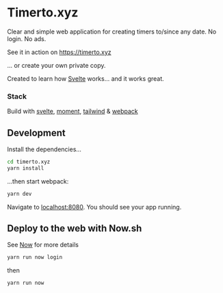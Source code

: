 # Timerto.xyz

Clear and simple web application for creating timers to/since any date. No login. No ads.

See it in action on https://timerto.xyz

... or create your own private copy.

Created to learn how [Svelte](https://svelte.dev) works... and it works great.

### Stack

Build with [svelte](https://svelte.dev), [moment](https://momentjs.com/),
[tailwind](https://tailwindcss.com/) & [webpack](https://webpack.js.org/)

## Development

Install the dependencies...

```bash
cd timerto.xyz
yarn install
```

...then start webpack:

```bash
yarn dev
```

Navigate to [localhost:8080](http://localhost:8080). You should see your app running.

## Deploy to the web with Now.sh

See [Now](https://zeit.co/docs/v2) for more details

```bash
yarn run now login
```

then

```bash
yarn run now
```
